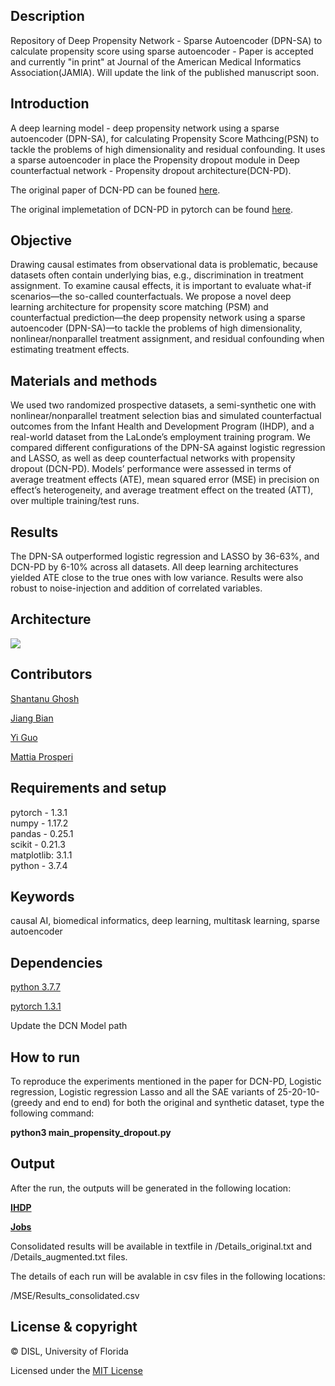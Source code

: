 ## Description
Repository of Deep Propensity Network - Sparse Autoencoder (DPN-SA) to calculate propensity score using sparse autoencoder - Paper is accepted and currently "in print" at Journal of the American Medical Informatics Association(JAMIA). Will update the link of the published manuscript soon.

## Introduction
A deep learning model - deep propensity network using a sparse autoencoder (DPN-SA), for calculating Propensity Score Mathcing(PSN) to tackle the problems of high dimensionality and residual confounding. It uses a sparse autoencoder in place the Propensity dropout module in Deep counterfactual network - Propensity dropout architecture(DCN-PD). 

The original paper of DCN-PD can be founed [here](https://arxiv.org/pdf/1706.05966.pdf).

The original implemetation of DCN-PD in pytorch can be found [here](https://github.com/Shantanu48114860/Deep-Counterfactual-Networks-with-Propensity-Dropout).

## Objective
Drawing causal estimates from observational data is problematic, because datasets often contain underlying bias, e.g., discrimination in treatment assignment. To examine causal effects, it is important to evaluate what-if scenarios—the so-called counterfactuals. We propose a novel deep learning architecture for propensity score matching (PSM) and counterfactual prediction—the deep propensity network using a sparse autoencoder (DPN-SA)—to tackle the problems of high dimensionality, nonlinear/nonparallel treatment assignment, and residual confounding when estimating treatment effects.

## Materials and methods
We used two randomized prospective datasets, a semi-synthetic one with nonlinear/nonparallel treatment selection bias and simulated counterfactual outcomes from the Infant Health and Development Program (IHDP), and a real-world dataset from the LaLonde’s employment training program. We compared different configurations of the DPN-SA against logistic regression and LASSO, as well as deep counterfactual networks with propensity dropout (DCN-PD). Models’ performance were assessed in terms of average treatment effects (ATE), mean squared error (MSE) in precision on effect’s heterogeneity, and average treatment effect on the treated (ATT), over multiple training/test runs.

## Results
The DPN-SA outperformed logistic regression and LASSO by 36-63%, and DCN-PD by 6-10% across all datasets. All deep learning architectures yielded ATE close to the true ones with low variance. Results were also robust to noise-injection and addition of correlated variables.

## Architecture
<img src="https://github.com/Shantanu48114860/DPN-SA/blob/master/Pic.png">

## Contributors
[Shantanu Ghosh](https://www.linkedin.com/in/shantanu-ghosh-b369783a/)

[Jiang Bian](http://jiangbian.me/)

[Yi Guo](https://hobi.med.ufl.edu/profile/guo-yi/)

[Mattia Prosperi](https://epidemiology.phhp.ufl.edu/profile/prosperi-mattia/)

## Requirements and setup
pytorch - 1.3.1 <br/>
numpy - 1.17.2 <br/>
pandas - 0.25.1 <br/>
scikit - 0.21.3 <br/>
matplotlib: 3.1.1 <br/>
python -  3.7.4 <br/>


## Keywords
causal AI, biomedical informatics, deep learning, multitask learning, sparse autoencoder

## Dependencies
[python 3.7.7](https://www.python.org/downloads/release/python-374/)

[pytorch 1.3.1](https://pytorch.org/get-started/previous-versions/)

Update the DCN Model path

## How to run
To reproduce the experiments mentioned in the paper for DCN-PD, Logistic regression, Logistic regression Lasso 
and all the SAE variants of 25-20-10- (greedy and end to end) for both the
original and synthetic dataset, type the following
command: 

<b>python3 main_propensity_dropout.py</b>

## Output
After the run, the outputs will be generated in the following location:

<b>[IHDP](https://github.com/Shantanu48114860/DPN-SA/tree/master/IHDP/MSE) </b>

<b>[Jobs](https://github.com/Shantanu48114860/DPN-SA/tree/master/Jobs/MSE)</b>

Consolidated results will be available in textfile in /Details_original.txt and /Details_augmented.txt files.

The details of each run will be avalable in csv files in the following locations:

/MSE/Results_consolidated.csv



## License & copyright
© DISL, University of Florida

Licensed under the [MIT License](LICENSE)
